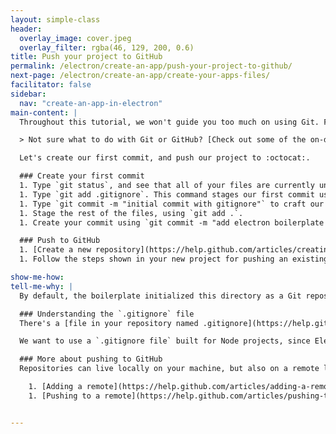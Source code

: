 ```yaml
---
layout: simple-class
header:
  overlay_image: cover.jpeg
  overlay_filter: rgba(46, 129, 200, 0.6)
title: Push your project to GitHub
permalink: /electron/create-an-app/push-your-project-to-github/
next-page: /electron/create-an-app/create-your-apps-files/
facilitator: false
sidebar:
  nav: "create-an-app-in-electron"
main-content: |
  Throughout this tutorial, we won't guide you too much on using Git. For all of the code, we recommend using branches and atomic commits, as well as pushing to the remote frequently.

  > Not sure what to do with Git or GitHub? [Check out some of the on-demand courses to learn more!](../../)

  Let's create our first commit, and push our project to :octocat:.

  ### Create your first commit
  1. Type `git status`, and see that all of your files are currently untracked in the working tree.
  1. Type `git add .gitignore`. This command stages our first commit using a special file called `.gitignore`, which lets us specify the parts of our project that should be pushed to GitHub, and those that should remain just on our machine.
  1. Type `git commit -m "initial commit with gitignore"` to craft our first commit.
  1. Stage the rest of the files, using `git add .`.
  1. Create your commit using `git commit -m "add electron boilerplate files"`.

  ### Push to GitHub
  1. [Create a new repository](https://help.github.com/articles/creating-a-new-repository/) on GitHub.com. To avoid errors, do not initialize the new repository with `README`, `license`, or `.gitignore` files. You can add these files after your project has been pushed to GitHub.
  1. Follow the steps shown in your new project for pushing an existing repository from the command line. See _Tell my why_ if you'd like some extra resources to help you along.

show-me-how:
tell-me-why: |
  By default, the boilerplate initialized this directory as a Git repository, so we won't need to do any extra work to get this set up. But we did need to do a little work to get it pushed up to GitHub.com, where we can show off our code to others, and backup our work.

  ### Understanding the `.gitignore` file
  There's a [file in your repository named .gitignore](https://help.github.com/articles/ignoring-files/). Git uses this to determine which files and directories to ignore, before you make a commit.

  We want to use a `.gitignore file` built for Node projects, since Electron is a Node based project. Typically, we would do this manually. Since we used a boilerplate, this is already done. If you're interested in learning about different `.gitignore` files, the [github/gitignore repository](https://github.com/github/gitignore) contains examples for many common programming languages.

  ### More about pushing to GitHub
  Repositories can live locally on your machine, but also on a remote like GitHub.com. The steps had you push your repository to GitHub, but if you need some assistance on performing some of the steps we described, you may find the following links helpful:

    1. [Adding a remote](https://help.github.com/articles/adding-a-remote/).
    1. [Pushing to a remote](https://help.github.com/articles/pushing-to-a-remote/).


---
```

